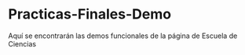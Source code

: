 # Practicas-Finales-Demo
Aquí se encontrarán las demos funcionales de la página de Escuela de Ciencias
